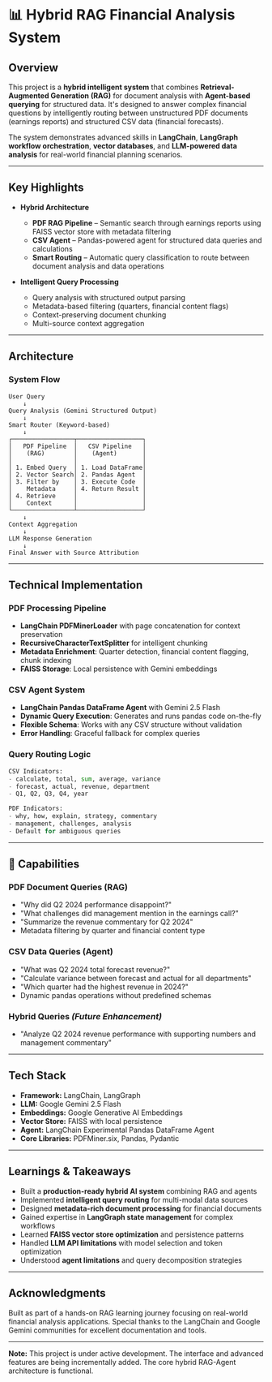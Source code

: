 # 📊 Hybrid RAG Financial Analysis System

## Overview  
This project is a **hybrid intelligent system** that combines **Retrieval-Augmented Generation (RAG)** for document analysis with **Agent-based querying** for structured data. It's designed to answer complex financial questions by intelligently routing between unstructured PDF documents (earnings reports) and structured CSV data (financial forecasts).

The system demonstrates advanced skills in **LangChain**, **LangGraph workflow orchestration**, **vector databases**, and **LLM-powered data analysis** for real-world financial planning scenarios.

***

## Key Highlights  
- **Hybrid Architecture**  
  - **PDF RAG Pipeline** – Semantic search through earnings reports using FAISS vector store with metadata filtering  
  - **CSV Agent** – Pandas-powered agent for structured data queries and calculations  
  - **Smart Routing** – Automatic query classification to route between document analysis and data operations  
 

- **Intelligent Query Processing**  
  - Query analysis with structured output parsing  
  - Metadata-based filtering (quarters, financial content flags)  
  - Context-preserving document chunking  
  - Multi-source context aggregation  

***

## Architecture  

### **System Flow**
```
User Query
    ↓
Query Analysis (Gemini Structured Output)
    ↓
Smart Router (Keyword-based)
    ↓
┌─────────────────┬──────────────────┐
│   PDF Pipeline  │   CSV Pipeline   │
│    (RAG)        │    (Agent)       │
│                 │                  │
│ 1. Embed Query  │ 1. Load DataFrame│
│ 2. Vector Search│ 2. Pandas Agent  │
│ 3. Filter by    │ 3. Execute Code  │
│    Metadata     │ 4. Return Result │
│ 4. Retrieve     │                  │
│    Context      │                  │
└─────────────────┴──────────────────┘
    ↓
Context Aggregation
    ↓
LLM Response Generation
    ↓
Final Answer with Source Attribution
```
***

## Technical Implementation

### **PDF Processing Pipeline**
- **LangChain PDFMinerLoader** with page concatenation for context preservation
- **RecursiveCharacterTextSplitter** for intelligent chunking
- **Metadata Enrichment**: Quarter detection, financial content flagging, chunk indexing
- **FAISS Storage**: Local persistence with Gemini embeddings

### **CSV Agent System**
- **LangChain Pandas DataFrame Agent** with Gemini 2.5 Flash
- **Dynamic Query Execution**: Generates and runs pandas code on-the-fly
- **Flexible Schema**: Works with any CSV structure without validation
- **Error Handling**: Graceful fallback for complex queries

### **Query Routing Logic**
```python
CSV Indicators:
- calculate, total, sum, average, variance
- forecast, actual, revenue, department
- Q1, Q2, Q3, Q4, year

PDF Indicators:
- why, how, explain, strategy, commentary
- management, challenges, analysis
- Default for ambiguous queries
```

***

## 🎯 Capabilities  

### **PDF Document Queries (RAG)**
- "Why did Q2 2024 performance disappoint?"
- "What challenges did management mention in the earnings call?"
- "Summarize the revenue commentary for Q2 2024"
- Metadata filtering by quarter and financial content type

### **CSV Data Queries (Agent)**
- "What was Q2 2024 total forecast revenue?"
- "Calculate variance between forecast and actual for all departments"
- "Which quarter had the highest revenue in 2024?"
- Dynamic pandas operations without predefined schemas

### **Hybrid Queries** *(Future Enhancement)*
- "Analyze Q2 2024 revenue performance with supporting numbers and management commentary"

***

## Tech Stack  
- **Framework:** LangChain, LangGraph  
- **LLM:** Google Gemini 2.5 Flash  
- **Embeddings:** Google Generative AI Embeddings  
- **Vector Store:** FAISS with local persistence  
- **Agent:** LangChain Experimental Pandas DataFrame Agent  
- **Core Libraries:** PDFMiner.six, Pandas, Pydantic  

***

## Learnings & Takeaways  
- Built a **production-ready hybrid AI system** combining RAG and agents  
- Implemented **intelligent query routing** for multi-modal data sources  
- Designed **metadata-rich document processing** for financial documents  
- Gained expertise in **LangGraph state management** for complex workflows  
- Learned **FAISS vector store optimization** and persistence patterns  
- Handled **LLM API limitations** with model selection and token optimization  
- Understood **agent limitations** and query decomposition strategies  

***

## Acknowledgments
Built as part of a hands-on RAG learning journey focusing on real-world financial analysis applications. Special thanks to the LangChain and Google Gemini communities for excellent documentation and tools.

***

**Note:** This project is under active development. The interface and advanced features are being incrementally added. The core hybrid RAG-Agent architecture is functional.